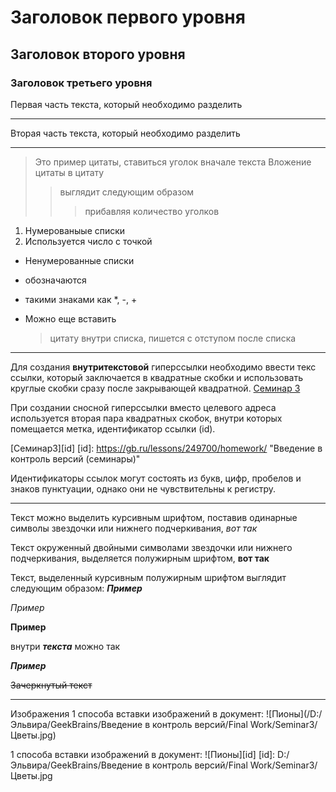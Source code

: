 # Заголовок первого уровня #
## Заголовок второго уровня ##
### Заголовок третьего уровня ### 

Первая часть текста, который необходимо разделить
***
Вторая часть текста, который необходимо разделить

---

> Это пример цитаты, ставиться уголок вначале текста
> Вложение цитаты в цитату
>> выглядит следующим образом
>>> прибавляя количество уголков

1. Нумерованыые списки
2. Используется число с точкой

* Ненумерованные списки
- обозначаются
+ такими знаками как  *, -, +

+ Можно еще вставить
  > цитату внутри списка, пишется с отступом после списка



***
Для создания **внутритекстовой** гиперссылки необходимо ввести текс ссылки, который заключается в квадратные скобки и использовать круглые скобки сразу после закрывающей квадратной.
[Семинар 3](https://gb.ru/lessons/249700/homework/ "Введение в контроль версий (семинары)")

При создании сносной гиперссылки вместо целевого адреса используется вторая пара квадратных скобок, внутри которых помещается метка, идентификатор ссылки (id).

[Семинар3][id]
[id]: https://gb.ru/lessons/249700/homework/ "Введение в контроль версий (семинары)"

Идентификаторы ссылок могут состоять из букв, цифр, пробелов и знаков пунктуации, однако они не чувствительны к регистру.

***

Текст можно выделить курсивным шрифтом, поставив одинарные символы звездочки или нижнего подчеркивания, *вот так* 

Текст окруженный двойными символами звездочки или нижнего подчеркивания, выделяется полужирным шрифтом, **вот так**

Текст, выделенный курсивным полужирным шрифтом выглядит следующим образом:
***Пример***

_Пример_

__Пример__

внутри *__текста__* можно так

___Пример___  

~~Зачеркнутый текст~~


***

Изображения
1 способа вставки изображений в документ:
![Пионы](/D:/Эльвира/GeekBrains/Введение в контроль версий/Final Work/Seminar3/Цветы.jpg)

1 способа вставки изображений в документ:
![Пионы][id]
[id]: D:/Эльвира/GeekBrains/Введение в контроль версий/Final Work/Seminar3/Цветы.jpg

